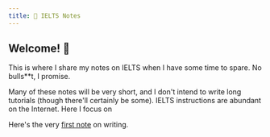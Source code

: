 ```yaml
---
title: 🌱 IELTS Notes
---
```


## Welcome! 👋

This is where I share my notes on IELTS when I have some time to spare. No bulls\*\*t, I promise.

Many of these notes will be very short, and I don't intend to write long tutorials (though there'll certainly be some). IELTS instructions are abundant on the Internet. Here I focus on

Here's the very [first note](w/simple.md) on writing.
